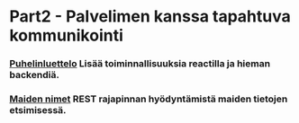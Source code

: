 # Part2 - Palvelimen kanssa tapahtuva kommunikointi

### [Puhelinluettelo](https://github.com/Temez1/fullstackOpen2019Part2Puhelinluettelo) Lisää toiminnallisuuksia reactilla ja hieman backendiä. 

### [Maiden nimet](https://github.com/Temez1/fullstackOpen2019Part2MaidenNimet) REST rajapinnan hyödyntämistä maiden tietojen etsimisessä.
